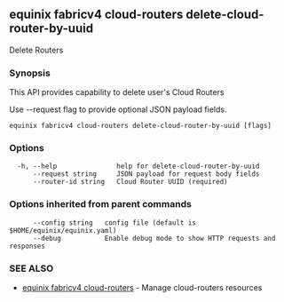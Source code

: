 ## equinix fabricv4 cloud-routers delete-cloud-router-by-uuid

Delete Routers

### Synopsis

This API provides capability to delete user's Cloud Routers

Use --request flag to provide optional JSON payload fields.

```
equinix fabricv4 cloud-routers delete-cloud-router-by-uuid [flags]
```

### Options

```
  -h, --help               help for delete-cloud-router-by-uuid
      --request string     JSON payload for request body fields
      --router-id string   Cloud Router UUID (required)
```

### Options inherited from parent commands

```
      --config string   config file (default is $HOME/equinix/equinix.yaml)
      --debug           Enable debug mode to show HTTP requests and responses
```

### SEE ALSO

* [equinix fabricv4 cloud-routers](equinix_fabricv4_cloud-routers.md)	 - Manage cloud-routers resources

